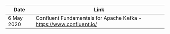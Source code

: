 Date | Link 
---- | ----
6 May 2020 | Confluent Fundamentals for Apache Kafka - https://www.confluent.io/
